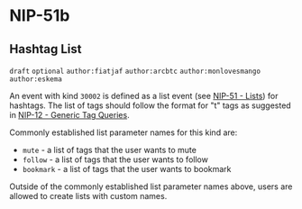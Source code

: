 NIP-51b
======

Hashtag List
-------------------------

`draft` `optional` `author:fiatjaf` `author:arcbtc` `author:monlovesmango` `author:eskema` 

An event with kind `30002` is defined as a list event (see [NIP-51 - Lists](51.md)) for hashtags. The list of tags should follow the format for "t" tags as suggested in [NIP-12 - Generic Tag Queries](12.md#suggested-use-cases).

Commonly established list parameter names for this kind are:
- `mute` - a list of tags that the user wants to mute
- `follow` - a list of tags that the user wants to follow
- `bookmark` - a list of tags that the user wants to bookmark

Outside of the commonly established list parameter names above, users are allowed to create lists with custom names.
